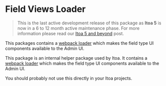 <!--[meta]
title: Field Views Loader
[meta]-->

# Field Views Loader

> This is the last active development release of this package as **Itoa 5** is now in a 6 to 12 month active maintenance phase. For more information please read our [Itoa 5 and beyond](https://github.com/itoa-vn/itoaissues/21) post.

This packages contains a [webpack loader](https://webpack.js.org/api/loaders) which makes the field type UI components available to the Admin UI.

This package is an internal helper package used by Itoa. It contains a [webpack loader](https://webpack.js.org/api/loaders) which makes the field type UI components available to the Admin UI.

You should probably not use this directly in your Itoa projects.
